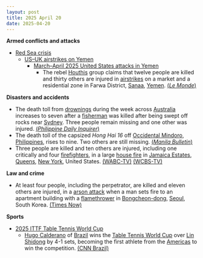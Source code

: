 ```yaml
---
layout: post
title: 2025 April 20
date: 2025-04-20
---
```



**Armed conflicts and attacks**

* [Red Sea crisis](https://en.wikipedia.org/wiki/Red_Sea_crisis "Red Sea crisis")
  + [US–UK airstrikes on Yemen](https://en.wikipedia.org/wiki/US%E2%80%93UK_airstrikes_on_Yemen "US–UK airstrikes on Yemen")
    - [March–April 2025 United States attacks in Yemen](https://en.wikipedia.org/wiki/March%E2%80%93April_2025_United_States_attacks_in_Yemen "March–April 2025 United States attacks in Yemen")
      * The rebel [Houthis](https://en.wikipedia.org/wiki/Houthis "Houthis") group claims that twelve people are killed and thirty others are injured in [airstrikes](https://en.wikipedia.org/wiki/Airstrike "Airstrike") on a market and a residential zone in Farwa District, [Sanaa](https://en.wikipedia.org/wiki/Sanaa "Sanaa"), [Yemen](https://en.wikipedia.org/wiki/Yemen "Yemen"). [(*Le Monde*)](https://www.lemonde.fr/en/international/article/2025/04/21/yemen-huthis-say-us-strikes-on-sanaa-kill-at-least-12_6740447_4.html)

**Disasters and accidents**

* The death toll from [drownings](https://en.wikipedia.org/wiki/Drowning "Drowning") during the week across [Australia](https://en.wikipedia.org/wiki/Australia "Australia") increases to seven after a [fisherman](https://en.wikipedia.org/wiki/Fisherman "Fisherman") was killed after being swept off rocks near [Sydney](https://en.wikipedia.org/wiki/Sydney "Sydney"). Three people remain missing and one other was injured. [(*Philippine Daily Inquirer*)](https://globalnation.inquirer.net/273313/six-drowning-deaths-as-huge-waves-hit-australian-coast)
* The death toll of the capsized *Hong Hai 16* off [Occidental Mindoro](https://en.wikipedia.org/wiki/Occidental_Mindoro "Occidental Mindoro"), [Philippines](https://en.wikipedia.org/wiki/Philippines "Philippines"), rises to nine. Two others are still missing. [(*Manila Bulletin*)](https://mb.com.ph/2025/4/20/death-toll-from-capsized-sand-carrier-hits-7)
* Three people are killed and ten others are injured, including one critically and four [firefighters](https://en.wikipedia.org/wiki/Firefighter "Firefighter"), in a large [house fire](https://en.wikipedia.org/wiki/Structure_fire "Structure fire") in [Jamaica Estates](https://en.wikipedia.org/wiki/Jamaica_Estates%2C_Queens "Jamaica Estates, Queens"), [Queens](https://en.wikipedia.org/wiki/Queens "Queens"), [New York](https://en.wikipedia.org/wiki/New_York_%28state%29 "New York (state)"), United States. [(WABC-TV)](https://abc7ny.com/post/jamaica-estates-fatal-fire-3-people-dead-several-others-injured-massive-rips-home-queens-nyc/16208269/) [(WCBS-TV)](https://www.cbsnews.com/newyork/video/3-dead-10-injured-in-early-morning-house-fire-in-queens/)

**Law and crime**

* At least four people, including the perpetrator, are killed and eleven others are injured, in a [arson attack](https://en.wikipedia.org/wiki/Arson_attack "Arson attack") when a man sets fire to an apartment building with a [flamethrower](https://en.wikipedia.org/wiki/Flamethrower "Flamethrower") in [Bongcheon-dong](https://en.wikipedia.org/wiki/Bongcheon-dong "Bongcheon-dong"), [Seoul](https://en.wikipedia.org/wiki/Seoul "Seoul"), South Korea. [(Times Now)](https://www.timesnownews.com/world/seoul-apartment-fire-kills-3-injures-11-in-flamethrower-attack-suspected-arsonist-found-dead-article-151461246)

**Sports**

* [2025 ITTF Table Tennis World Cup](https://en.wikipedia.org/wiki/Table_Tennis_World_Cup "Table Tennis World Cup")
  + [Hugo Calderano](https://en.wikipedia.org/wiki/Hugo_Calderano "Hugo Calderano") of [Brazil](https://en.wikipedia.org/wiki/Brazil "Brazil") wins the [Table Tennis World Cup](https://en.wikipedia.org/wiki/Table_Tennis_World_Cup "Table Tennis World Cup") over [Lin Shidong](https://en.wikipedia.org/wiki/Lin_Shidong "Lin Shidong") by 4-1 sets, becoming the first athlete from the [Americas](https://en.wikipedia.org/wiki/Americas "Americas") to win the competition. [(CNN Brazil)](https://www.cnnbrasil.com.br/esportes/outros-esportes/historico-hugo-calderano-conquista-copa-do-mundo-de-tenis-de-mesa/)
